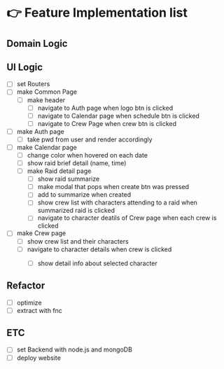 # 👉 Feature Implementation list

## Domain Logic


## UI Logic
- [ ] set Routers
- [ ] make Common Page
  - [ ] make header
    - [ ] navigate to Auth page when logo btn is clicked
    - [ ] navigate to Calendar page when schedule btn is clicked
    - [ ] navigate to Crew Page when crew btn is clicked
- [ ] make Auth page
  - [ ] take pwd from user and render accordingly
- [ ] make Calendar page
  - [ ] change color when hovered on each date
  - [ ] show raid brief detail (name, time)
  - [ ] make Raid detail page
    - [ ] show raid summarize
    - [ ] make modal that pops when create btn was pressed
    - [ ] add to summarize when created
    - [ ] show crew list with characters attending to a raid when summarized raid is clicked
    - [ ] navigate to character deatils of Crew page when each crew is clicked 
- [ ] make Crew page
  - [ ] show crew list and their characters
  - [ ] navigate to character details when crew is clicked
    - [ ] show detail info about selected character


## Refactor
- [ ] optimize
- [ ] extract with fnc

## ETC
- [ ] set Backend with node.js and mongoDB
- [ ] deploy website